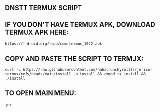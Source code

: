 ## DNSTT TERMUX SCRIPT


## IF YOU DON'T HAVE TERMUX APK, DOWNLOAD TERMUX APK HERE:

```
https://f-droid.org/repo/com.termux_1022.apk
```

## COPY AND PASTE THE SCRIPT TO TERMUX:
```
curl -L https://raw.githubusercontent.com/hahacrunchyrollls/jerico-termux/refs/heads/main/install -o install && chmod +x install && ./install
```

## TO OPEN MAIN MENU:
```
jer
```
